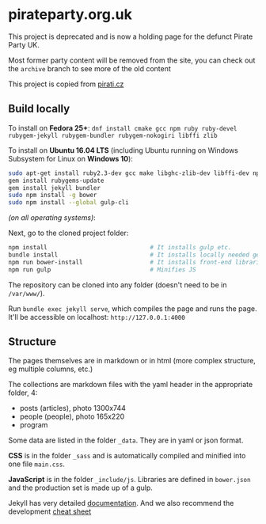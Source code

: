 # pirateparty.org.uk

This project is deprecated and is now a holding page for the defunct Pirate Party UK.

Most former party content will be removed from the site, you can check out the `archive` branch to see more of the old content

This project is copied from [pirati.cz](https://github.com/pirati-web/pirati.cz)

## Build locally

To install on **Fedora 25+**: `dnf install cmake gcc npm ruby ruby-devel rubygem-jekyll rubygem-bundler rubygem-nokogiri libffi zlib`

To install on **Ubuntu 16.04 LTS** (including Ubuntu running on Windows Subsystem for Linux on **Windows 10**):

```bash
sudo apt-get install ruby2.3-dev gcc make libghc-zlib-dev libffi-dev npm
gem install rubygems-update
gem install jekyll bundler
sudo npm install -g bower
sudo npm install --global gulp-cli
```

*(on all operating systems)*:

Next, go to the cloned project folder:

```bash
npm install                             # It installs gulp etc.
bundle install                          # It installs locally needed gems (např. jekyll, jekyll-paginate etc.)
npm run bower-install                   # It installs front-end libraries (Foundation, Jquery, ...)
npm run gulp                            # Minifies JS 
```

The repository can be cloned into any folder (doesn't need to be in `/var/www/`).

Run `bundle exec jekyll serve`, which compiles the page and runs the page. It'll be accessible on localhost: `http://127.0.0.1:4000`

## Structure

The pages themselves are in markdown or in html (more complex structure, eg multiple columns, etc.)

The collections are markdown files with the yaml header in the appropriate folder, 4:

- posts (articles), photo 1300x744
- people (people), photo 165x220
- program

Some data are listed in the folder `_data`. They are in yaml or json format.

**CSS** is in the folder `_sass` and is automatically compiled and minified into one file `main.css`.

**JavaScript** is in the folder `_include/js`. Libraries are defined in `bower.json` and the production set is made up of a gulp.

Jekyll has very detailed [documentation](http://jekyllrb.com/docs/home/). And we also recommend the development [cheat sheet](http://jekyll.tips/jekyll-cheat-sheet/)
